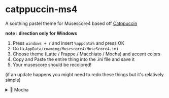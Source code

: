 # catppuccin-ms4
 A soothing pastel theme for Musescore4 
 based off <a href="https://github.com/catppuccin/catppuccin">Catppuccin</a>

**note : direction only for Windows**
1. Press <code>windows + r</code> and insert <code>%appdata%</code> and press OK
2. Go to <code>AppData/roaming/Musescore4/MuseScore4.ini</code>
3. Choose theme (Latte / Frappe / Macchiato / Mocha) and accent colors
4. Copy and Paste the entire thing into the .ini file and save it
5. Your musescore should be recolored! 

(if an update happens you might need to redo these things but it's relatively simple)
<details>
<summary>🌿 Mocha</summary>
<img src="themes\Mocha.png" height="500"/>
<table>
	<tr>
		<th></th>
		<th>Accent</th>
	</tr>
    <tr>
		<td><img src="circles\mocha\mocha_rosewater.png" height="23" width="23"/></td>
		<td><code><a href="theme-code\mocha\rosewater.md">Rose water</a></code></td>
	</tr>
    <tr>
		<td><img src="circles\mocha\mocha_flamingo.png" height="23" width="23"/></td>
		<td><code><a href="theme-code\mocha\flamingo.md">Rose water</a></code></td>
	</tr>

</table>
</details>